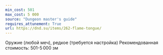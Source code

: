 ```yaml
---
min_cost: 501
max_cost: 5 000
source: "Dungeon master's guide"
requires_attunement: True
url: https://dnd.su/items/262-flame-tongue/
---
```


Оружие (любой меч), редкое (требуется настройка)
Рекомендованная стоимость: 501-5 000 зм